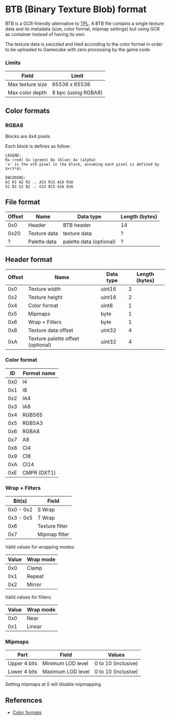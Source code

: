 # BTB (Binary Texture Blob) format

BTB is a GCR-friendly alternative to [TPL](https://devkitpro.org/wiki/libogc/GX#Textures). A BTB file contains a single texture data and its metadata (size, color format, mipmap settings) but using GCR as container instead of having its own.

The texture data is swizzled and tiled according to the color format in order to be uploaded to Gamecube with zero processing by the game code.

### Limits

| Field | Limit |
|-------|-------|
| Max texture size | 65536 x 65536 |
| Max color depth | 8 bpc (using RGBA8) |

## Color formats

### RGBA8

Blocks are 4x4 pixels

Each block is defines as follow:

```
LEGEND:
Rx (red) Gx (green) Bx (blue) Ax (alpha)
'x' is the xth pixel in the block, assuming each pixel is defined by X+(Y*4)

ENCODING:
A1 R1 A2 R2 .. A15 R15 A16 R16
G1 B1 G2 B2 .. G15 B15 G16 B16
```

## File format

| Offset | Name | Data type | Length (bytes) |
|--------|------|-----------|----------------|
| 0x0 | Header | BTB header | 14 |
| 0x20 | Texture data | texture data | ? |
| ? | Palette data | palette data (optional) | ? |

## Header format

| Offset | Name | Data type | Length (bytes) |
|--------|------|-----------|----------------|
| 0x0 | Texture width | uint16 | 2 |
| 0x2 | Texture height | uint16 | 2 |
| 0x4 | Color format | uint8 | 1 |
| 0x5 | Mipmaps | byte | 1 |
| 0x6 | Wrap + Filters | byte | 1 |
| 0x8 | Texture data offset | uint32 | 4 |
| 0xA | Texture palette offset (optional) | uint32 | 4 |

### Color format

| ID | Format name |
|----|-------------|
| 0x0 | I4 |
| 0x1 | I8 |
| 0x2 | IA4 |
| 0x3 | IA8 |
| 0x4 | RGB565 |
| 0x5 | RGB5A3 |
| 0x6 | RGBA8 |
| 0x7 | A8 |
| 0x8 | CI4 |
| 0x9 | CI8 |
| 0xA | CI14 |
| 0xE | CMPR (DXT1) |

### Wrap + Filters

| Bit(s) | Field |
|------|-------|
| 0x0 - 0x2 | S Wrap |
| 0x3 - 0x5 | T Wrap |
| 0x6 | Texture filter |
| 0x7 | Mipmap filter |

Valid values for wrapping modes:

| Value | Wrap mode |
|-------|-----------|
|0x0|Clamp|
|0x1|Repeat|
|0x2|Mirror|

Valid values for filters:

| Value | Wrap mode |
|-------|-----------|
|0x0|Near|
|0x1|Linear|

### Mipmaps

| Part | Field | Values |
|------|-------|-------|
| Upper 4 bits | Minimum LOD level | 0 to 10 (inclusive) |
| Lower 4 bits | Maximum LOD level | 0 to 10 (inclusive) |

Setting mipmaps at 0 will disable mipmapping

## References

- [Color formats](http://wiki.tockdom.com/wiki/Image_Formats)
